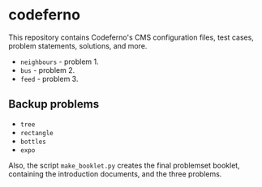 # codeferno

This repository contains Codeferno's CMS configuration files, test cases, problem statements, solutions, and more.

- `neighbours` - problem 1. 
- `bus` - problem 2.
- `feed` - problem 3.

## Backup problems
- `tree`
- `rectangle`
- `bottles`
- `expo`

Also, the script `make_booklet.py` creates the final problemset booklet, containing the introduction documents, and the three problems.